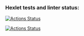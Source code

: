 ### Hexlet tests and linter status:
[![Actions Status](https://github.com/valeriapikul/frontend-project-46/actions/workflows/hexlet-check.yml/badge.svg)](https://github.com/valeriapikul/frontend-project-46/actions)

[![Actions Status](https://github.com/valeriapikul/frontend-project-46/actions/workflows/hello.yml/badge.svg)](https://github.com/valeriapikul/frontend-project-46/actions)
